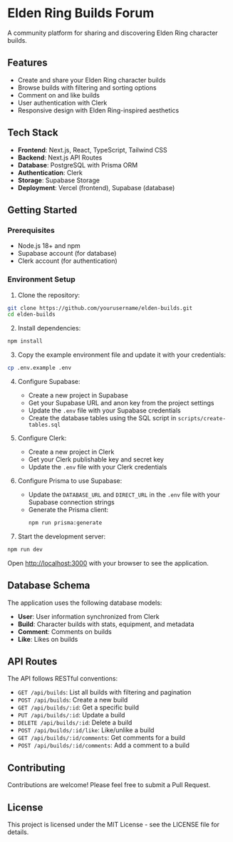 # Elden Ring Builds Forum

A community platform for sharing and discovering Elden Ring character builds.

## Features

- Create and share your Elden Ring character builds
- Browse builds with filtering and sorting options
- Comment on and like builds
- User authentication with Clerk
- Responsive design with Elden Ring-inspired aesthetics

## Tech Stack

- **Frontend**: Next.js, React, TypeScript, Tailwind CSS
- **Backend**: Next.js API Routes
- **Database**: PostgreSQL with Prisma ORM
- **Authentication**: Clerk
- **Storage**: Supabase Storage
- **Deployment**: Vercel (frontend), Supabase (database)

## Getting Started

### Prerequisites

- Node.js 18+ and npm
- Supabase account (for database)
- Clerk account (for authentication)

### Environment Setup

1. Clone the repository:

```bash
git clone https://github.com/yourusername/elden-builds.git
cd elden-builds
```

2. Install dependencies:

```bash
npm install
```

3. Copy the example environment file and update it with your credentials:

```bash
cp .env.example .env
```

4. Configure Supabase:
   - Create a new project in Supabase
   - Get your Supabase URL and anon key from the project settings
   - Update the `.env` file with your Supabase credentials
   - Create the database tables using the SQL script in `scripts/create-tables.sql`

5. Configure Clerk:
   - Create a new project in Clerk
   - Get your Clerk publishable key and secret key
   - Update the `.env` file with your Clerk credentials

6. Configure Prisma to use Supabase:
   - Update the `DATABASE_URL` and `DIRECT_URL` in the `.env` file with your Supabase connection strings
   - Generate the Prisma client:
     ```bash
     npm run prisma:generate
     ```

7. Start the development server:

```bash
npm run dev
```

Open [http://localhost:3000](http://localhost:3000) with your browser to see the application.

## Database Schema

The application uses the following database models:

- **User**: User information synchronized from Clerk
- **Build**: Character builds with stats, equipment, and metadata
- **Comment**: Comments on builds
- **Like**: Likes on builds

## API Routes

The API follows RESTful conventions:

- `GET /api/builds`: List all builds with filtering and pagination
- `POST /api/builds`: Create a new build
- `GET /api/builds/:id`: Get a specific build
- `PUT /api/builds/:id`: Update a build
- `DELETE /api/builds/:id`: Delete a build
- `POST /api/builds/:id/like`: Like/unlike a build
- `GET /api/builds/:id/comments`: Get comments for a build
- `POST /api/builds/:id/comments`: Add a comment to a build

## Contributing

Contributions are welcome! Please feel free to submit a Pull Request.

## License

This project is licensed under the MIT License - see the LICENSE file for details.
